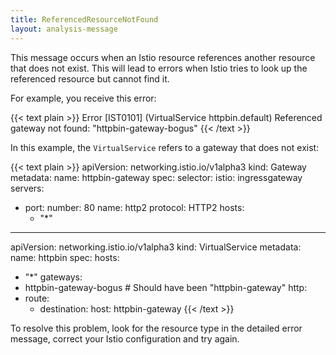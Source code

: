 ```yaml
---
title: ReferencedResourceNotFound
layout: analysis-message
---
```


This message occurs when an Istio resource references another resource that does
not exist. This will lead to errors when Istio tries to look up the referenced
resource but cannot find it.

For example, you receive this error:

{{< text plain >}}
Error [IST0101] (VirtualService httpbin.default) Referenced gateway not found: "httpbin-gateway-bogus"
{{< /text >}}

In this example, the `VirtualService` refers to a gateway that does not exist:

{{< text plain >}}
apiVersion: networking.istio.io/v1alpha3
kind: Gateway
metadata:
  name: httpbin-gateway
spec:
  selector:
    istio: ingressgateway
  servers:
  - port:
      number: 80
      name: http2
      protocol: HTTP2
    hosts:
    - "*"
---
apiVersion: networking.istio.io/v1alpha3
kind: VirtualService
metadata:
  name: httpbin
spec:
  hosts:
  - "*"
  gateways:
  - httpbin-gateway-bogus #  Should have been "httpbin-gateway"
  http:
  - route:
    - destination:
        host: httpbin-gateway
{{< /text >}}

To resolve this problem, look for the resource type in the detailed error
message, correct your Istio configuration and try again.

